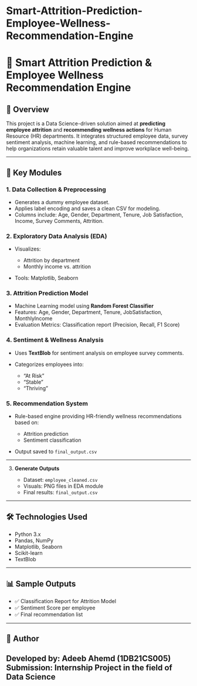 # Smart-Attrition-Prediction-Employee-Wellness-Recommendation-Engine

# 💼 Smart Attrition Prediction & Employee Wellness Recommendation Engine

## 📌 Overview

This project is a Data Science-driven solution aimed at **predicting employee attrition** and **recommending wellness actions** for Human Resource (HR) departments. It integrates structured employee data, survey sentiment analysis, machine learning, and rule-based recommendations to help organizations retain valuable talent and improve workplace well-being.

---

## 🧩 Key Modules

### 1. Data Collection & Preprocessing

* Generates a dummy employee dataset.
* Applies label encoding and saves a clean CSV for modeling.
* Columns include: Age, Gender, Department, Tenure, Job Satisfaction, Income, Survey Comments, Attrition.

### 2. Exploratory Data Analysis (EDA)

* Visualizes:

  * Attrition by department
  * Monthly income vs. attrition
* Tools: Matplotlib, Seaborn

### 3. Attrition Prediction Model

* Machine Learning model using **Random Forest Classifier**
* Features: Age, Gender, Department, Tenure, JobSatisfaction, MonthlyIncome
* Evaluation Metrics: Classification report (Precision, Recall, F1 Score)

### 4. Sentiment & Wellness Analysis

* Uses **TextBlob** for sentiment analysis on employee survey comments.
* Categorizes employees into:

  * “At Risk”
  * “Stable”
  * “Thriving”

### 5. Recommendation System

* Rule-based engine providing HR-friendly wellness recommendations based on:

  * Attrition prediction
  * Sentiment classification
* Output saved to `final_output.csv`

---

3. **Generate Outputs**

   * Dataset: `employee_cleaned.csv`
   * Visuals: PNG files in EDA module
   * Final results: `final_output.csv`

---

## 🛠️ Technologies Used

* Python 3.x
* Pandas, NumPy
* Matplotlib, Seaborn
* Scikit-learn
* TextBlob

---

## 📊 Sample Outputs

* ✅ Classification Report for Attrition Model
* ✅ Sentiment Score per employee
* ✅ Final recommendation list

---


## 👥 Author

Developed by: **Adeeb Ahemd (1DB21CS005)**
Submission: Internship Project in the field of Data Science
---

